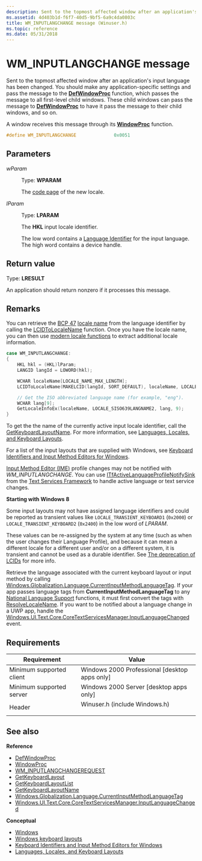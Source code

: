 ```yaml
---
description: Sent to the topmost affected window after an application's input language has been changed. You should make any application-specific settings and pass the message to the DefWindowProc function, which passes the message to all first-level child windows.
ms.assetid: 4d403b1d-f6f7-40d5-9bf5-6a9c4da0803c
title: WM_INPUTLANGCHANGE message (Winuser.h)
ms.topic: reference
ms.date: 05/31/2018
---
```


# WM\_INPUTLANGCHANGE message

Sent to the topmost affected window after an application's input language has been changed. You should make any application-specific settings and pass the message to the [**DefWindowProc**](/windows/desktop/api/winuser/nf-winuser-defwindowproca) function, which passes the message to all first-level child windows. These child windows can pass the message to [**DefWindowProc**](/windows/desktop/api/winuser/nf-winuser-defwindowproca) to have it pass the message to their child windows, and so on.

A window receives this message through its [**WindowProc**](/windows/win32/api/winuser/nc-winuser-wndproc) function.

```C++
#define WM_INPUTLANGCHANGE              0x0051
```

## Parameters

<dl> <dt>

*wParam*

</dt> <dd>
  
Type: **WPARAM**

The [code page](../Intl/code-pages.md) of the new locale.

</dd> <dt>

*lParam*

</dt> <dd>
 
Type: **LPARAM**

The **HKL** input locale identifier.
  
The low word contains a [Language Identifier](/windows/win32/intl/language-identifiers) for the input language. The high word contains a device handle.

</dd> </dl>

## Return value

Type: **LRESULT**

An application should return nonzero if it processes this message.

## Remarks

You can retrieve the [BCP 47](https://www.rfc-editor.org/info/bcp47) [locale name](../Intl/locale-names.md) from the language identifier by calling the [LCIDToLocaleName](/windows/win32/api/winnls/nf-winnls-lcidtolocalename) function. Once you have the locale name, you can then use [modern locale functions](/windows/win32/intl/calling-the--locale-name--functions) to extract additional locale information.

```cpp
case WM_INPUTLANGCHANGE:
{
    HKL hkl = (HKL)lParam;
    LANGID langId = LOWORD(hkl);

    WCHAR localeName[LOCALE_NAME_MAX_LENGTH];
    LCIDToLocaleName(MAKELCID(langId, SORT_DEFAULT), localeName, LOCALE_NAME_MAX_LENGTH, 0);

    // Get the ISO abbreviated language name (for example, "eng").
    WCHAR lang[9];
    GetLocaleInfoEx(localeName, LOCALE_SISO639LANGNAME2, lang, 9);
}
```

To get the the name of the currently active input locale identifier, call the [GetKeyboardLayoutName](/windows/win32/api/winuser/nf-winuser-getkeyboardlayoutnamew). For more information, see [Languages, Locales, and Keyboard Layouts](/windows/win32/inputdev/about-keyboard-input#languages-locales-and-keyboard-layouts).

For a list of the input layouts that are supplied with Windows, see [Keyboard Identifiers and Input Method Editors for Windows](/windows-hardware/manufacture/desktop/windows-language-pack-default-values).

[Input Method Editor (IME)](/windows/apps/design/input/input-method-editors) profile changes may not be notified with *WM_INPUTLANGCHANGE*. You can use [ITfActiveLanguageProfileNotifySink](/windows/win32/api/msctf/nn-msctf-itfactivelanguageprofilenotifysink) from the [Text Services Framework](/windows/win32/tsf/text-services-framework) to handle active language or text service changes.

**Starting with Windows 8**

Some input layouts may not have assigned language identifiers and could be reported as transient values like `LOCALE_TRANSIENT_KEYBOARD1` (`0x2000`) or `LOCALE_TRANSIENT_KEYBOARD2` (`0x2400`) in the low word of *LPARAM*. 

These values can be re-assigned by the system at any time (such as when the user changes their Language Profile), and because it can mean a different locale for a different user and/or on a different system, it is transient and cannot be used as a durable identifier. See [The deprecation of LCIDs](/globalization/locale/locale-names#the-deprecation-of-lcids) for more info.

Retrieve the language associated with the current keyboard layout or input method by calling [Windows.Globalization.Language.CurrentInputMethodLanguageTag](/uwp/api/windows.globalization.language.currentinputmethodlanguagetag). If your app passes language tags from **CurrentInputMethodLanguageTag** to any [National Language Support](/windows/win32/intl/national-language-support-functions) functions, it must first convert the tags with [ResolveLocaleName](/windows/win32/api/winnls/nf-winnls-resolvelocalename). If you want to be notified about a language change in a UWP app, handle the [Windows.UI.Text.Core.CoreTextServicesManager.InputLanguageChanged](/uwp/api/windows.ui.text.core.coretextservicesmanager.inputlanguagechanged) event.

## Requirements

| Requirement | Value |
|-------------------------------------|----------------------------------------------------------------------------------------------------------|
| Minimum supported client<br/> | Windows 2000 Professional \[desktop apps only\]<br/>                                               |
| Minimum supported server<br/> | Windows 2000 Server \[desktop apps only\]<br/>                                                     |
| Header<br/>                   | <dl> <dt>Winuser.h (include Windows.h)</dt> </dl> |

## See also

**Reference**

- [DefWindowProc](/windows/win32/api/winuser/nf-winuser-defwindowproca)
- [WindowProc](/windows/win32/api/winuser/nc-winuser-wndproc)
- [WM\_INPUTLANGCHANGEREQUEST](wm-inputlangchangerequest.md)
- [GetKeyboardLayout](/windows/win32/api/winuser/nf-winuser-getkeyboardlayout)
- [GetKeyboardLayoutList](/windows/win32/api/winuser/nf-winuser-getkeyboardlayoutlist)
- [GetKeyboardLayoutName](/windows/win32/api/winuser/nf-winuser-getkeyboardlayoutnamew)
- [Windows.Globalization.Language.CurrentInputMethodLanguageTag](/uwp/api/windows.globalization.language.currentinputmethodlanguagetag)
- [Windows.UI.Text.Core.CoreTextServicesManager.InputLanguageChanged](/uwp/api/windows.ui.text.core.coretextservicesmanager.inputlanguagechanged)

**Conceptual**

- [Windows](windows.md)
- [Windows keyboard layouts](/globalization/windows-keyboard-layouts)
- [Keyboard Identifiers and Input Method Editors for Windows](/windows-hardware/manufacture/desktop/windows-language-pack-default-values)
- [Languages, Locales, and Keyboard Layouts](/windows/win32/inputdev/about-keyboard-input#languages-locales-and-keyboard-layouts)
